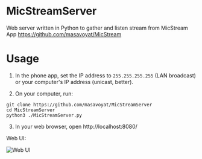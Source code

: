 # MicStreamServer
Web server written in Python to gather and listen stream from MicStream App
https://github.com/masavoyat/MicStream

# Usage

1. In the phone app, set the IP address to `255.255.255.255` (LAN broadcast) or your computer's IP address (unicast, better).

2. On your computer, run:
```
git clone https://github.com/masavoyat/MicStreamServer
cd MicStreamServer
python3 ./MicStreamServer.py
```

3. In your web browser, open http://localhost:8080/

Web UI:

![Web UI](https://github.com/masavoyat/MicStreamServer/assets/34810600/6669e82f-88a0-4977-838f-c1440cf34c4d)
